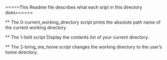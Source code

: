=====This Readme file describes what each sript in this directory does======

** The 0-current_working_directory script prints the absolute path name of the current working directory.

** The 1-listit script Display the contents list of your current directory.

** The 2-bring_me_home script changes the working directory to the user’s home directory.
